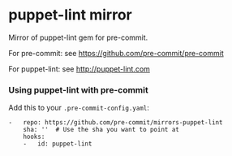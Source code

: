 puppet-lint mirror
================

Mirror of puppet-lint gem for pre-commit.

For pre-commit: see https://github.com/pre-commit/pre-commit

For puppet-lint: see http://puppet-lint.com


### Using puppet-lint with pre-commit

Add this to your `.pre-commit-config.yaml`:

    -   repo: https://github.com/pre-commit/mirrors-puppet-lint
        sha: ''  # Use the sha you want to point at
        hooks:
        -   id: puppet-lint
